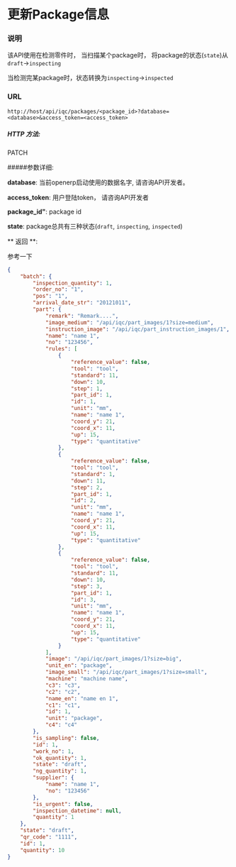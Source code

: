 # 更新Package信息

### 说明
该API使用在检测零件时， 当扫描某个package时， 将package的状态(`state`)从`draft`->`inspecting`

当检测完某package时，状态转换为`inspecting`->`inspected`

### URL

`http://host/api/iqc/packages/<package_id>?database=<database>&access_token=<access_token>`

##### HTTP 方法:

PATCH

#####参数详细:

**database**: 当前openerp启动使用的数据名字, 请咨询API开发者。

**access_token**:  用户登陆token， 请咨询API开发者

**package_id"**:  package id

**state**: package总共有三种状态(`draft`, `inspecting`, `inspected`)



** 返回 **:

参考一下

``` json
{
    "batch": {
        "inspection_quantity": 1,
        "order_no": "1",
        "pos": "1",
        "arrival_date_str": "20121011",
        "part": {
            "remark": "Remark....",
            "image_medium": "/api/iqc/part_images/1?size=medium",
            "instruction_image": "/api/iqc/part_instruction_images/1",
            "name": "name 1",
            "no": "123456",
            "rules": [
                {
                    "reference_value": false,
                    "tool": "tool",
                    "standard": 11,
                    "down": 10,
                    "step": 1,
                    "part_id": 1,
                    "id": 1,
                    "unit": "mm",
                    "name": "name 1",
                    "coord_y": 21,
                    "coord_x": 11,
                    "up": 15,
                    "type": "quantitative"
                },
                {
                    "reference_value": false,
                    "tool": "tool",
                    "standard": 1,
                    "down": 11,
                    "step": 2,
                    "part_id": 1,
                    "id": 2,
                    "unit": "mm",
                    "name": "name 1",
                    "coord_y": 21,
                    "coord_x": 11,
                    "up": 15,
                    "type": "quantitative"
                },
                {
                    "reference_value": false,
                    "tool": "tool",
                    "standard": 11,
                    "down": 10,
                    "step": 3,
                    "part_id": 1,
                    "id": 3,
                    "unit": "mm",
                    "name": "name 1",
                    "coord_y": 21,
                    "coord_x": 11,
                    "up": 15,
                    "type": "quantitative"
                }
            ],
            "image": "/api/iqc/part_images/1?size=big",
            "unit_en": "package",
            "image_small": "/api/iqc/part_images/1?size=small",
            "machine": "machine name",
            "c3": "c3",
            "c2": "c2",
            "name_en": "name en 1",
            "c1": "c1",
            "id": 1,
            "unit": "package",
            "c4": "c4"
        },
        "is_sampling": false,
        "id": 1,
        "work_no": 1,
        "ok_quantity": 1,
        "state": "draft",
        "ng_quantity": 1,
        "supplier": {
            "name": "name 1",
            "no": "123456"
        },
        "is_urgent": false,
        "inspection_datetime": null,
        "quantity": 1
    },
    "state": "draft",
    "qr_code": "1111",
    "id": 1,
    "quantity": 10
}
```
